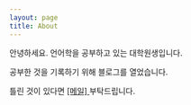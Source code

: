 ```yaml
---
layout: page
title: About
---
```


안녕하세요. 언어학을 공부하고 있는 대학원생입니다.

공부한 것을 기록하기 위해 블로그를 열었습니다.

틀린 것이 있다면 <a href="mailto:info@example.com?subject=subject&cc=cc@example.com">[메일] </a> 부탁드립니다.
